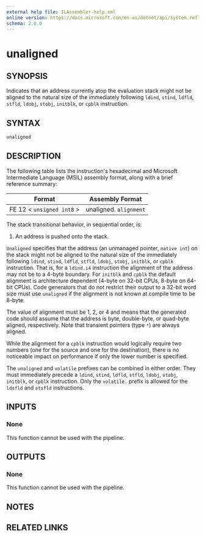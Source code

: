 ```yaml
---
external help file: ILAssembler-help.xml
online version: https://docs.microsoft.com/en-us/dotnet/api/system.reflection.emit.opcodes.unaligned
schema: 2.0.0
---
```


# unaligned

## SYNOPSIS

Indicates that an address currently atop the evaluation stack might not be aligned to the natural size of the immediately following `ldind`, `stind`, `ldfld`, `stfld`, `ldobj`, `stobj`, `initblk`, or `cpblk` instruction.

## SYNTAX

```powershell
unaligned
```

## DESCRIPTION

The following table lists the instruction's hexadecimal and Microsoft Intermediate Language (MSIL) assembly format, along with a brief reference summary:

| Format                    | Assembly Format        |
| ------------------------- | ---------------------- |
| FE 12 < `unsigned int8` > | unaligned. `alignment` |

 The stack transitional behavior, in sequential order, is:

1.  An address is pushed onto the stack.

 `Unaligned` specifies that the address (an unmanaged pointer, `native int`) on the stack might not be aligned to the natural size of the immediately following `ldind`, `stind`, `ldfld`, `stfld`, `ldobj`, `stobj`, `initblk`, or `cpblk` instruction. That is, for a `ldind.i4` instruction the alignment of the address may not be to a 4-byte boundary. For `initblk` and `cpblk` the default alignment is architecture dependent (4-byte on 32-bit CPUs, 8-byte on 64-bit CPUs). Code generators that do not restrict their output to a 32-bit word size must use `unaligned` if the alignment is not known at compile time to be 8-byte.

 The value of alignment must be 1, 2, or 4 and means that the generated code should assume that the address is byte, double-byte, or quad-byte aligned, respectively. Note that transient pointers (type `*`) are always aligned.

 While the alignment for a `cpblk` instruction would logically require two numbers (one for the source and one for the destination), there is no noticeable impact on performance if only the lower number is specified.

 The `unaligned` and `volatile` prefixes can be combined in either order. They must immediately precede a `ldind`, `stind`, `ldfld`, `stfld`, `ldobj`, `stobj`, `initblk`, or `cpblk` instruction. Only the `volatile.` prefix is allowed for the `ldsfld` and `stsfld` instructions.

## INPUTS

### None

This function cannot be used with the pipeline.

## OUTPUTS

### None

This function cannot be used with the pipeline.

## NOTES

## RELATED LINKS
